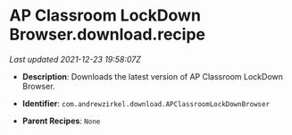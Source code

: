 # AP Classroom LockDown Browser.download.recipe

_Last updated 2021-12-23 19:58:07Z_

- **Description**: Downloads the latest version of AP Classroom LockDown Browser.

- **Identifier**: `com.andrewzirkel.download.APClassroomLockDownBrowser`

- **Parent Recipes**: `None`
